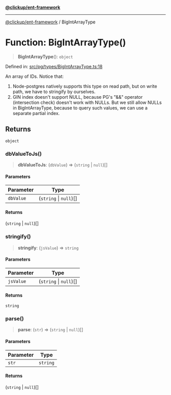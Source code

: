 [**@clickup/ent-framework**](../README.md)

***

[@clickup/ent-framework](../globals.md) / BigIntArrayType

# Function: BigIntArrayType()

> **BigIntArrayType**(): `object`

Defined in: [src/pg/types/BigIntArrayType.ts:18](https://github.com/clickup/ent-framework/blob/master/src/pg/types/BigIntArrayType.ts#L18)

An array of IDs. Notice that:
1. Node-postgres natively supports this type on read path, but on write path,
   we have to stringify by ourselves.
2. GIN index doesn't support NULL, because PG's "&&" operator (intersection
   check) doesn't work with NULLs. But we still allow NULLs in BigIntArrayType,
   because to query such values, we can use a separate partial index.

## Returns

`object`

### dbValueToJs()

> **dbValueToJs**: (`dbValue`) => (`string` \| `null`)[]

#### Parameters

| Parameter | Type |
| ------ | ------ |
| `dbValue` | (`string` \| `null`)[] |

#### Returns

(`string` \| `null`)[]

### stringify()

> **stringify**: (`jsValue`) => `string`

#### Parameters

| Parameter | Type |
| ------ | ------ |
| `jsValue` | (`string` \| `null`)[] |

#### Returns

`string`

### parse()

> **parse**: (`str`) => (`string` \| `null`)[]

#### Parameters

| Parameter | Type |
| ------ | ------ |
| `str` | `string` |

#### Returns

(`string` \| `null`)[]
